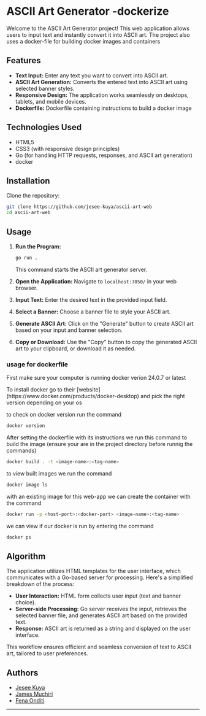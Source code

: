 # ASCII Art Generator -dockerize

Welcome to the ASCII Art Generator project! This web application allows users to input text and instantly convert it into ASCII art. The project also uses a docker-file for building docker images and containers

## Features

- **Text Input:** Enter any text you want to convert into ASCII art.
- **ASCII Art Generation:** Converts the entered text into ASCII art using selected banner styles.
- **Responsive Design:** The application works seamlessly on desktops, tablets, and mobile devices.
- **Dockerfile:** Dockerfile containing instructions to build a docker image

## Technologies Used

- HTML5
- CSS3 (with responsive design principles)
- Go (for handling HTTP requests, responses, and ASCII art generation)
- docker

## Installation

Clone the repository:

```sh
git clone https://github.com/jesee-kuya/ascii-art-web
cd ascii-art-web
```

## Usage

1. **Run the Program:**
   ```sh
   go run .
   ```
   This command starts the ASCII art generator server.

2. **Open the Application:**
   Navigate to `localhost:7050/` in your web browser.

3. **Input Text:**
   Enter the desired text in the provided input field.

4. **Select a Banner:**
   Choose a banner file to style your ASCII art.

5. **Generate ASCII Art:**
   Click on the "Generate" button to create ASCII art based on your input and banner selection.

6. **Copy or Download:**
   Use the "Copy" button to copy the generated ASCII art to your clipboard, or download it as needed.

### usage for dockerfile

First make sure your computer is running docker verion 24.0.7 or latest
<p>To install docker go to their [website](https://www.docker.com/products/docker-desktop) and pick the right version depending on your os</p>

to check on docker version run the command
```sh
docker version
```

After setting the dockerfile with its instructions we run this command to build the image
(ensure your are in the project directory before runnig the commands)
```sh
docker build . -t <image-name>:<tag-name>
```

to view built images we run the command

```sh
docker image ls
```

with an existing image for this web-app we can create the container with the command
```sh
docker run -p <host-port>:<docker-port> <image-name>:<tag-name>
```

we can view if our docker is run by entering the command

```sh
docker ps
```

## Algorithm

The application utilizes HTML templates for the user interface, which communicates with a Go-based server for processing. Here's a simplified breakdown of the process:

- **User Interaction:** HTML form collects user input (text and banner choice).
- **Server-side Processing:** Go server receives the input, retrieves the selected banner file, and generates ASCII art based on the provided text.
- **Response:** ASCII art is returned as a string and displayed on the user interface.

This workflow ensures efficient and seamless conversion of text to ASCII art, tailored to user preferences.

## Authors

- [Jesee Kuya](https://github.com/jesee-kuya)
- [James Muchiri](https://github.com/j1mmy7z7)
- [Fena Onditi](https://github.com/konditi1)

---